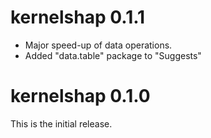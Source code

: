 # kernelshap 0.1.1

- Major speed-up of data operations.
- Added "data.table" package to "Suggests"

# kernelshap 0.1.0

This is the initial release.
